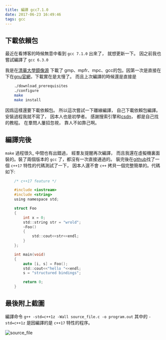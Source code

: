 ```yaml
---
title: 編譯 gcc7.1.0
date: 2017-06-23 16:49:46
tags: gcc
---
```


## 下載依賴包
最近在看博客的時候無意中看到 `gcc 7.1.0` 出來了， 就想更新一下。 因之前我也嘗試編譯了 `gcc 6.3.0`

<!--more-->

我是在[清華大學鏡像源](https://mirrors.tuna.tsinghua.edu.cn/ "清華大學鏡像源") 下載了 gmp、mpfr、mpc、gcc的包。因第一次是直接在下在[gnu官網](ftp:gnu.org/gnu/ "gnu官網")，下載實在是太慢了。 而且上次編譯的時候還是直接是
``` bash
    ./download_prerequisites
    ./configure
    make
    make install
```
因爲這樣還要下載依賴包。 所以這次嘗試一下離線編譯， 自己下載依賴包編譯。 安裝過程我就不寫了， 因本人也是初學者。 感謝搜索引擎和[csdn](http://www.csdn.net/ "csdn")， 都是自己找的教程。 在羣問人屢招忽視， 靠人不如靠己啊。

## 編譯完後
`make` 過程很久, 中間也有出錯過， 經羣友提醒再次編譯， 而且我還在虛擬機裏面裝的。裝了兩個版本的 `gcc` 了，都沒有一次直接通過的。 裝完後在[github](https://github.com/tvaneerd/cpp17_in_TTs/blob/master/ALL_IN_ONE.md "github")找了一個 `c++17` 特性的代碼測試了一下， 因本人還不會 `c++` 拷貝一個完整簡單的。代碼如下:

``` c
    /* c++17 feature */

    #include <iostream>
    #include <string>
    using namespace std;

    struct Foo
    {
        int x = 0;
        std::string str = "wrold";
        ~Foo()
        {
            std::cout<<str<<endl;
        }
    };

    int main(void)
    {
        auto [i, s] = Foo();
        std::cout<<"hello "<<endl;
        s = "structured bindings";

        return 0;
    }
```

## 最後附上截圖

編譯命令 `g++ -std=c++1z -Wall source_file.c -o program.out` 其中的 `-std=c++1z` 是因編譯的是 `c++17` 特性的程序。

![source_file](http://opkl2tvjd.bkt.clouddn.com/2017-06-23%2004-07-21%E5%B1%8F%E5%B9%95%E6%88%AA%E5%9B%BE.png "source")
